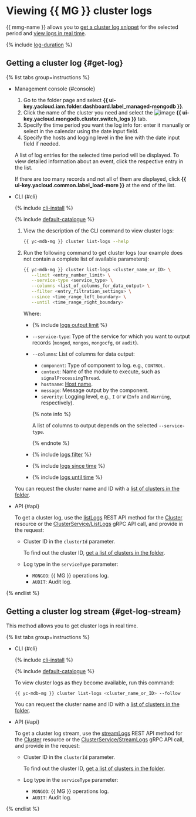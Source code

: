 # Viewing {{ MG }} cluster logs

{{ mmg-name }} allows you to [get a cluster log snippet](#get-log) for the selected period and [view logs in real time](#get-log-stream).

{% include [log-duration](../../_includes/mdb/log-duration.md) %}

## Getting a cluster log {#get-log}

{% list tabs group=instructions %}

- Management console {#console}

    1. Go to the folder page and select **{{ ui-key.yacloud.iam.folder.dashboard.label_managed-mongodb }}**.
    1. Click the name of the cluster you need and select the ![image](../../_assets/console-icons/receipt.svg) **{{ ui-key.yacloud.mongodb.cluster.switch_logs }}** tab.
    1. Specify the time period you want the log info for: enter it manually or select in the calendar using the date input field.
    1. Specify the hosts and logging level in the line with the date input field if needed.

    A list of log entries for the selected time period will be displayed. To view detailed information about an event, click the respective entry in the list.

    If there are too many records and not all of them are displayed, click **{{ ui-key.yacloud.common.label_load-more }}** at the end of the list.

- CLI {#cli}

    {% include [cli-install](../../_includes/cli-install.md) %}

    {% include [default-catalogue](../../_includes/default-catalogue.md) %}

    1. View the description of the CLI command to view cluster logs:

        ```bash
        {{ yc-mdb-mg }} cluster list-logs --help
        ```

    1. Run the following command to get cluster logs (our example does not contain a complete list of available parameters):

        ```bash
        {{ yc-mdb-mg }} cluster list-logs <cluster_name_or_ID> \
           --limit <entry_number_limit> \
           --service-type <service_type> \
           --columns <list_of_columns_for_data_output> \
           --filter <entry_filtration_settings> \
           --since <time_range_left_boundary> \
           --until <time_range_right_boundary>
        ```

        Where:

        * {% include [logs output limit](../../_includes/cli/logs/limit.md) %}
        * `--service-type`: Type of the service for which you want to output records (`mongod`, `mongos`, `mongocfg`, or `audit`).
        * `--columns`: List of columns for data output:
            * `component`: Type of component to log. e.g., `CONTROL`.
            * `context`: Name of the module to execute, such as `signalProcessingThread`.
            * `hostname`: [Host name](hosts.md#list-hosts).
            * `message`: Message output by the component.
            * `severity`: Logging level, e.g., `I` or `W` (`Info` and `Warning`, respectively).

            {% note info %}

            A list of columns to output depends on the selected `--service-type`.

            {% endnote %}

        * {% include [logs filter](../../_includes/cli/logs/filter.md) %}
        * {% include [logs since time](../../_includes/cli/logs/since.md) %}
        * {% include [logs until time](../../_includes/cli/logs/until.md) %}

    You can request the cluster name and ID with a [list of clusters in the folder](cluster-list.md#list-clusters).

- API {#api}

  To get a cluster log, use the [listLogs](../api-ref/Cluster/listLogs.md) REST API method for the [Cluster](../api-ref/Cluster/index.md) resource or the [ClusterService/ListLogs](../api-ref/grpc/Cluster/listLogs.md) gRPC API call, and provide in the request:

    * Cluster ID in the `clusterId` parameter.

        To find out the cluster ID, [get a list of clusters in the folder](cluster-list.md#list-clusters).

    * Log type in the `serviceType` parameter:

        * `MONGOD`: {{ MG }} operations log.
        * `AUDIT`: Audit log.

{% endlist %}

## Getting a cluster log stream {#get-log-stream}

This method allows you to get cluster logs in real time.

{% list tabs group=instructions %}

- CLI {#cli}

    {% include [cli-install](../../_includes/cli-install.md) %}

    {% include [default-catalogue](../../_includes/default-catalogue.md) %}

    To view cluster logs as they become available, run this command:

    ```bash
    {{ yc-mdb-mg }} cluster list-logs <cluster_name_or_ID> --follow
    ```

    You can request the cluster name and ID with a [list of clusters in the folder](cluster-list.md#list-clusters).

- API {#api}

    To get a cluster log stream, use the [streamLogs](../api-ref/Cluster/streamLogs.md) REST API method for the [Cluster](../api-ref/Cluster/index.md) resource or the [ClusterService/StreamLogs](../api-ref/grpc/Cluster/streamLogs.md) gRPC API call, and provide in the request:

    * Cluster ID in the `clusterId` parameter.

        To find out the cluster ID, [get a list of clusters in the folder](cluster-list.md#list-clusters).

    * Log type in the `serviceType` parameter:

        * `MONGOD`: {{ MG }} operations log.
        * `AUDIT`: Audit log.

{% endlist %}
